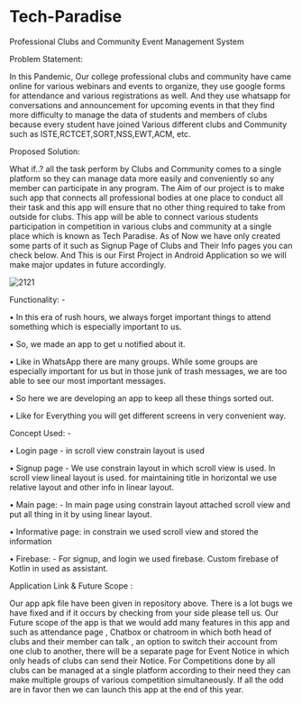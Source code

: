 # Tech-Paradise
Professional Clubs and Community Event Management System

Problem Statement:

In this Pandemic, Our college professional clubs and community have came online for various webinars and events to organize, they use google forms for attendance and various registrations as well. And they use whatsapp for conversations and announcement for upcoming events in that they find more difficulty to manage the data of students and members of clubs because every student have joined Various different clubs and Community such as ISTE,RCTCET,SORT,NSS,EWT,ACM, etc. 

Proposed Solution:

What if..? all the task perform by Clubs and Community comes to a single platform so they can manage data more easily and conveniently so any member can participate in any program. The Aim of our project is to make such app that connects all professional bodies at one place to conduct all their task and this app will ensure that no other thing required to take from outside for clubs. This app will be able to connect various students participation in competition  in various clubs and community at a single place which is known as Tech Paradise. As of Now we have only created some parts of it such as Signup Page of Clubs and Their Info pages you can check below. And This is our First Project in Android Application so we will make major updates in future accordingly. 

![2121](https://user-images.githubusercontent.com/97289683/148590293-ab95e15d-e2e6-410f-a216-3b4f5cb12065.png)


Functionality: -

•	In this era of rush hours, we always forget important things to  attend something which is especially important to us.

•	So, we made an app to get u notified about it.

•	Like in WhatsApp there are many groups. While some groups are especially important for us but in those junk of trash messages, we are too able to see our most important messages.

•	So here we are developing an app to keep all these things sorted out.

•	Like for Everything you will get different screens in very convenient way.

Concept Used: -

•	Login page - in scroll view constrain layout is used

•	Signup page - We use constrain layout in which scroll view is used. In scroll view lineal layout is used. for maintaining title in horizontal we use relative layout and other info in linear layout.

•	Main page: - In main page using constrain layout attached scroll view and put all thing in it by using linear layout.

•	Informative page: in constrain we used scroll view and stored the information

•	Firebase: - For signup, and login we used firebase. Custom firebase of Kotlin in used as assistant.


Application Link & Future Scope :

Our app apk file have been given in repository above. There is a lot bugs we have fixed and if it occurs by checking from your side please tell us.
Our Future scope of the app is that we would add many features in this app and such as attendance page , Chatbox or chatroom in which both head of clubs and their member can talk , an option to switch their account from one club to another, there will be a separate page for Event Notice in which only heads of clubs can send their Notice. For Competitions done by all clubs can be managed at a single platform according to their need they can make multiple groups of various competition simultaneously. If all the odd are in favor then we can launch this app at the end of this year.

